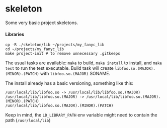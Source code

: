 # skeleton
Some very basic project skeletons.

#### Libraries

```
cp -R ./skeleton/lib ~/projects/my_fanyc_lib
cd ~/projects/my_fanyc_lib
make project-init # to remove unnecessary .gitkeeps
``` 

The usual tasks are available: `make` to build, `make install` to install, and `make test` to run the test executable.
Build task will create `libfoo.so.(MAJOR).(MINOR).(PATCH)` with `libfoo.so.(MAJOR)` SONAME. 

The install already has a basic versioning, something like this:

```
/usr/local/lib/libfoo.so -> /usr/local/lib/libfoo.so.(MAJOR)
/usr/local/lib/libfoo.so.(MAJOR) -> /usr/local/lib/libfoo.so.(MAJOR).(MINOR).(PATCH)
/usr/local/lib/libfoo.so.(MAJOR).(MINOR).(PATCH)
```

Keep in mind, the `LD_LIBRARY_PATH` env variable might need to contain the path (`/usr/local/lib`)
 
